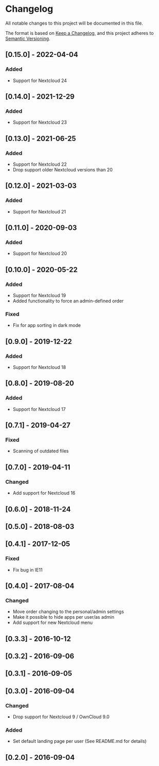 # Changelog
All notable changes to this project will be documented in this file.

The format is based on [Keep a Changelog](https://keepachangelog.com/en/1.0.0/),
and this project adheres to [Semantic Versioning](https://semver.org/spec/v2.0.0.html).
## [0.15.0] - 2022-04-04

### Added

- Support for Nextcloud 24

## [0.14.0] - 2021-12-29

### Added

- Support for Nextcloud 23

## [0.13.0] - 2021-06-25

### Added

- Support for Nextcloud 22
- Drop support older Nextcloud versions than 20

## [0.12.0] - 2021-03-03

### Added

- Support for Nextcloud 21

## [0.11.0] - 2020-09-03

### Added

- Support for Nextcloud 20

## [0.10.0] - 2020-05-22

### Added

- Support for Nextcloud 19
- Added functionality to force an admin-defined order

### Fixed

- Fix for app sorting in dark mode

## [0.9.0] - 2019-12-22
### Added
- Support for Nextcloud 18

## [0.8.0] - 2019-08-20
### Added
- Support for Nextcloud 17

## [0.7.1] - 2019-04-27
### Fixed
- Scanning of outdated files

## [0.7.0] - 2019-04-11
### Changed
- Add support for Nextcloud 16

## [0.6.0] - 2018-11-24

## [0.5.0] - 2018-08-03

## [0.4.1] - 2017-12-05
### Fixed
- Fix bug in IE11

## [0.4.0] - 2017-08-04
### Changed
- Move order changing to the personal/admin settings
- Make it possible to hide apps per user/as admin
- Add support for new Nextcloud menu

## [0.3.3] - 2016-10-12

## [0.3.2] - 2016-09-06

## [0.3.1] - 2016-09-05

## [0.3.0] - 2016-09-04
### Changed
- Drop support for Nextcloud 9 / OwnCloud 9.0

### Added
- Set default landing page per user (See README.md for details)

## [0.2.0] - 2016-09-04

